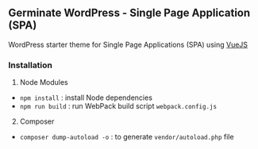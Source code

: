 ## Germinate WordPress - Single Page Application (SPA)

WordPress starter theme for Single Page Applications (SPA) using [VueJS](http://vuejs.org/)

### Installation

1. Node Modules
  - `npm install` : install Node dependencies
  - `npm run build` : run WebPack build script `webpack.config.js`
2. Composer
  - `composer dump-autoload -o` : to generate `vendor/autoload.php` file